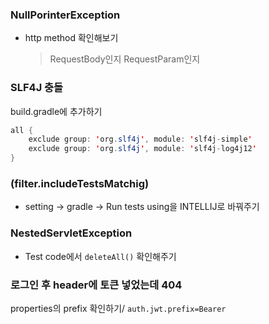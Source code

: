 ### NullPorinterException



+ http method 확인해보기

  > RequestBody인지 RequestParam인지



### SLF4J 충돌

build.gradle에 추가하기

```java
all {
    exclude group: 'org.slf4j', module: 'slf4j-simple'
    exclude group: 'org.slf4j', module: 'slf4j-log4j12'
}
```



### (filter.includeTestsMatchig)

+ setting -> gradle -> Run tests using을 INTELLIJ로 바꿔주기



### NestedServletException

+ Test code에서 `deleteAll()` 확인해주기



### 로그인 후 header에 토큰 넣었는데 404

properties의 prefix 확인하기/ `auth.jwt.prefix=Bearer`